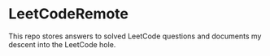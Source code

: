 # LeetCodeRemote

This repo stores answers to solved LeetCode questions and documents my descent into the LeetCode hole.     
 
  
 
 
 
  
 
